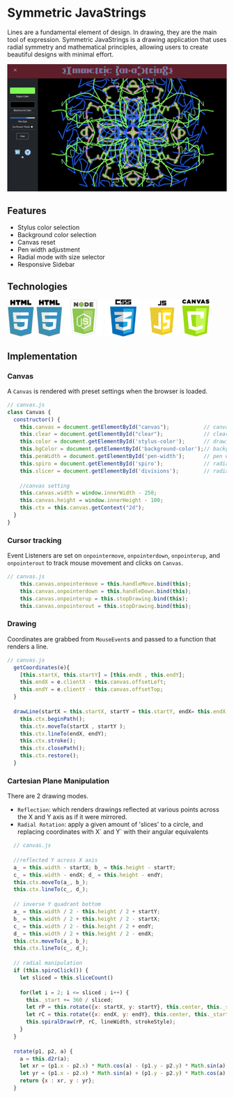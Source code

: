 
# Symmetric JavaStrings
Lines are a fundamental element of design. In drawing, they are the main tool of expression. Symmetric JavaStrings is a drawing application that uses radial symmetry and mathematical principles, allowing users to create beautiful designs with minimal effort.

![screenshot](assets/img/screenshot.png)

## Features
 + Stylus color selection
 + Background color selection
 + Canvas reset
 + Pen width adjustment
 + Radial mode with size selector
 + Responsive Sidebar

## Technologies
<a href="#"><img src="assets/img/html.png" height="85px"></a>
<img src="assets/img/html.png" height="85px"> <img src="assets/img/node-js-icon-11.jpg" height="85px"> <img src="assets/img/css.png" height="85px"> <img src="assets/img/js.png" height="85px"> <img src="assets/img/canvas.png" height="85px">
  
## Implementation 

### Canvas
A `Canvas` is rendered with preset settings when the browser is loaded.

```javascript
// canvas.js
class Canvas {
  constructor() {
    this.canvas = document.getElementById("canvas");           // canvas element
    this.clear = document.getElementById("clear");             // clear button
    this.color = document.getElementById('stylus-color');      // drawing color
    this.bgColor = document.getElementById('background-color');// background color
    this.penWidth = document.getElementById('pen-width');      // pen width
    this.spiro = document.getElementById('spiro');             // radial selector
    this.slicer = document.getElementById('divisions');        // radial divisions

    //canvas setting
    this.canvas.width = window.innerWidth - 250;            
    this.canvas.height = window.innerHeight - 100;
    this.ctx = this.canvas.getContext("2d");
  }
}
```

### Cursor tracking
Event Listeners are set on `onpointermove`, `onpointerdown`, `onpointerup`, and `onpointerout` to track mouse movement and clicks on `Canvas`.

```javascript
// canvas.js
    this.canvas.onpointermove = this.handleMove.bind(this);  
    this.canvas.onpointerdown = this.handleDown.bind(this);
    this.canvas.onpointerup = this.stopDrawing.bind(this);  
    this.canvas.onpointerout = this.stopDrawing.bind(this);
```

### Drawing
Coordinates are grabbed from `MouseEvent`s and passed to a function that renders a line.

```javascript
// canvas.js 
  getCoordinates(e){
    [this.startX, this.startY] = [this.endX , this.endY];
    this.endX = e.clientX - this.canvas.offsetLeft;
    this.endY = e.clientY - this.canvas.offsetTop;
  }

  drawLine(startX = this.startX, startY = this.startY, endX= this.endX, endY = this.endY) {
    this.ctx.beginPath();
    this.ctx.moveTo(startX , startY );  
    this.ctx.lineTo(endX, endY);
    this.ctx.stroke();
    this.ctx.closePath();
    this.ctx.restore(); 
  }
```

### Cartesian Plane Manipulation
There are 2 drawing modes.
 + `Reflection`: which renders drawings reflected at various points across the X and Y axis as if it were mirrored. 
 + `Radial Rotation`: apply a given amount of 'slices' to a circle, and replacing coordinates with X\` and Y\` with their angular equivalents
```javascript
  // canvas.js
  
  //reflected Y across X axis
  a_ = this.width - startX; b_ = this.height - startY;
  c_ = this.width - endX; d_ = this.height - endY;
  this.ctx.moveTo(a_, b_);
  this.ctx.lineTo(c_, d_);

  // inverse Y quadrant bottom
  a_ = this.width / 2 - this.height / 2 + startY; 
  b_ = this.width / 2 + this.height / 2 - startX;
  c_ = this.width / 2 - this.height / 2 + endY; 
  d_ = this.width / 2 + this.height / 2 - endX;
  this.ctx.moveTo(a_, b_);
  this.ctx.lineTo(c_, d_);

  // radial manipulation
  if (this.spiroClick()) {
    let sliced = this.sliceCount()

    for(let i = 2; i <= sliced ; i++) {
      this._start += 360 / sliced;
      let rP = this.rotate({x: startX, y: startY}, this.center, this._start);
      let rC = this.rotate({x: endX, y: endY}, this.center, this._start);
      this.spiralDraw(rP, rC, lineWidth, strokeStyle);
    }
  }

  rotate(p1, p2, a) {
    a = this.d2r(a);
    let xr = (p1.x - p2.x) * Math.cos(a) - (p1.y - p2.y) * Math.sin(a) + p2.x;
    let yr = (p1.x - p2.x) * Math.sin(a) + (p1.y - p2.y) * Math.cos(a) + p2.y;
    return {x : xr, y : yr};
  }
```




